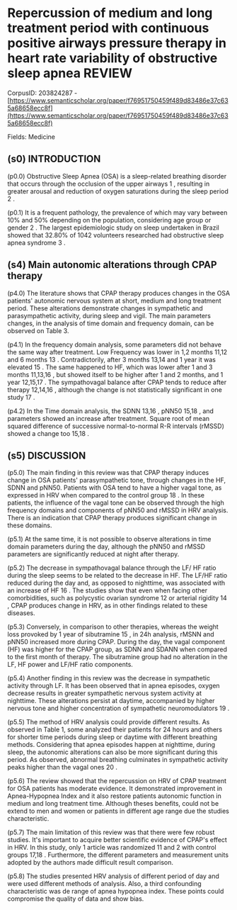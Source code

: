 # Repercussion of medium and long treatment period with continuous positive airways pressure therapy in heart rate variability of obstructive sleep apnea REVIEW

CorpusID: 203824287 - [https://www.semanticscholar.org/paper/f76951750459f489d83486e37c635a68658ecc8f](https://www.semanticscholar.org/paper/f76951750459f489d83486e37c635a68658ecc8f)

Fields: Medicine

## (s0) INTRODUCTION
(p0.0) Obstructive Sleep Apnea (OSA) is a sleep-related breathing disorder that occurs through the occlusion of the upper airways 1 , resulting in greater arousal and reduction of oxygen saturations during the sleep period 2 .

(p0.1) It is a frequent pathology, the prevalence of which may vary between 10% and 50% depending on the population, considering age group or gender 2 . The largest epidemiologic study on sleep undertaken in Brazil showed that 32.80% of 1042 volunteers researched had obstructive sleep apnea syndrome 3 .
## (s4) Main autonomic alterations through CPAP therapy
(p4.0) The literature shows that CPAP therapy produces changes in the OSA patients' autonomic nervous system at short, medium and long treatment period. These alterations demonstrate changes in sympathetic and parasympathetic activity, during sleep and vigil. The main parameters changes, in the analysis of time domain and frequency domain, can be observed on Table 3.

(p4.1) In the frequency domain analysis, some parameters did not behave the same way after treatment. Low Frequency was lower in 1,2 months 11,12 and 6 months 13 . Contradictorily, after 3 months 13,14 and 1 year it was elevated 15 . The same happened to HF, which was lower after 1 and 3 months 11,13,16 , but showed itself to be higher after 1 and 2 months, and 1 year 12,15,17 . The sympathovagal balance after CPAP tends to reduce after therapy 12,14,16 , although the change is not statistically significant in one study 17 .

(p4.2) In the Time domain analysis, the SDNN 13,16 , pNN50 15,18 , and parameters showed an increase after treatment. Square root of mean squared difference of successive normal-to-normal R-R intervals (rMSSD) showed a change too 15,18 .
## (s5) DISCUSSION
(p5.0) The main finding in this review was that CPAP therapy induces change in OSA patients' parasympathetic tone, through changes in the HF, SDNN and pNN50. Patients with OSA tend to have a higher vagal tone, as expressed in HRV when compared to the control group 18 . In these patients, the influence of the vagal tone can be observed through the high frequency domains and components of pNN50 and rMSSD in HRV analysis. There is an indication that CPAP therapy produces significant change in these domains.

(p5.1) At the same time, it is not possible to observe alterations in time domain parameters during the day, although the pNN50 and rMSSD parameters are significantly reduced at night after therapy.

(p5.2) The decrease in sympathovagal balance through the LF/ HF ratio during the sleep seems to be related to the decrease in HF. The LF/HF ratio reduced during the day and, as opposed to nighttime, was associated with an increase of HF 16 . The studies show that even when facing other comorbidities, such as polycystic ovarian syndrome 12 or arterial rigidity 14 , CPAP produces change in HRV, as in other findings related to these diseases.

(p5.3) Conversely, in comparison to other therapies, whereas the weight loss provoked by 1 year of sibutramine 15 , in 24h analysis, rMSNN and pNN50 increased more during CPAP. During the day, the vagal component (HF) was higher for the CPAP group, as SDNN and SDANN when compared to the first month of therapy. The sibutramine group had no alteration in the LF, HF power and LF/HF ratio components.

(p5.4) Another finding in this review was the decrease in sympathetic activity through LF. It has been observed that in apnea episodes, oxygen decrease results in greater sympathetic nervous system activity at nighttime. These alterations persist at daytime, accompanied by higher nervous tone and higher concentration of sympathetic neuromodulators 19 .

(p5.5) The method of HRV analysis could provide different results. As observed in Table 1, some analyzed their patients for 24 hours and others for shorter time periods during sleep or daytime with different breathing methods. Considering that apnea episodes happen at nighttime, during sleep, the autonomic alterations can also be more significant during this period. As observed, abnormal breathing culminates in sympathetic activity peaks higher than the vagal ones 20 .

(p5.6) The review showed that the repercussion on HRV of CPAP treatment for OSA patients has moderate evidence. It demonstrated improvement in Apnea-Hypopnea Index and it also restore patients autonomic function in medium and long treatment time. Although theses benefits, could not be extend to men and women or patients in different age range due the studies characteristic.

(p5.7) The main limitation of this review was that there were few robust studies. It's important to acquire better scientific evidence of CPAP's effect in HRV. In this study, only 1 article was randomized 11 and 2 with control groups 17,18 . Furthermore, the different parameters and measurement units adopted by the authors made difficult result comparison.

(p5.8) The studies presented HRV analysis of different period of day and were used different methods of analysis. Also, a third confounding characteristic was de range of apnea hypopnea index. These points could compromise the quality of data and show bias.
